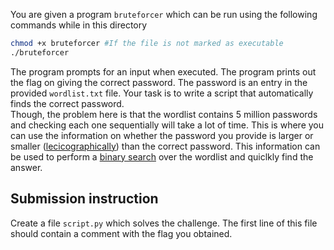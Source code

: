 You are given a program `bruteforcer` which can be run using the following commands while in this directory
```bash
chmod +x bruteforcer #If the file is not marked as executable
./bruteforcer
```
The program prompts for an input when executed. The program prints out the flag on giving the correct password. 
The password is an entry in the provided `wordlist.txt` file. Your task is to write a script that automatically finds the correct password. <br>
Though, the problem here is that the wordlist contains 5 million passwords and checking each one sequentially will take a lot of time. 
This is where you can use the information on whether the password you provide is larger or smaller
([lecicographically](https://en.wikipedia.org/wiki/Lexicographic_order)) than the correct password. This information can be used to perform
a [binary search](https://www.khanacademy.org/computing/computer-science/algorithms/binary-search/a/binary-search) over the wordlist and quiclkly find the answer.

## Submission instruction
Create a file `script.py` which solves the challenge. The first line of this file should contain a comment with the flag you obtained.
